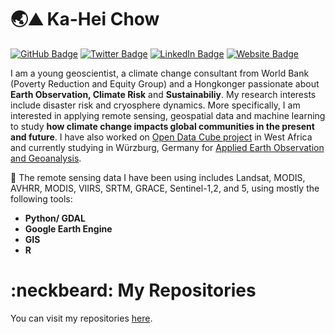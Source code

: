 # 🌏⛰️ Ka-Hei Chow

[![GitHub Badge](https://img.shields.io/github/followers/pinkychow1010?style=social)](https://github.com/pinkychow1010?tab=followers)
[![Twitter Badge](https://img.shields.io/twitter/follow/pinkychow1010?style=social)](https://twitter.com/pinkychow1010)
[![LinkedIn Badge](https://img.shields.io/badge/My-LinkedIn-blue)](https://www.linkedin.com/in/pinkychow1010)
[![Website Badge](https://img.shields.io/badge/My-Website-orange)](https://pinkychow1010.github.io/)

I am a young geoscientist, a climate change consultant from World Bank (Poverty Reduction and Equity Group) and a Hongkonger passionate about **Earth Observation, Climate Risk** and **Sustainabiliy**. My research interests include disaster risk and cryosphere dynamics. More specifically, I am interested in applying remote sensing, geospatial data and machine learning to study **how climate change impacts global communities in the present and future**. I have also worked on [Open Data Cube project](https://datacube.remote-sensing.org/) in West Africa and currently studying in Würzburg, Germany for [Applied Earth Observation and Geoanalysis](http://eagle-science.org/about/).

🌱 The remote sensing data I have been using includes Landsat, MODIS, AVHRR, MODIS, VIIRS, SRTM, GRACE, Sentinel-1,2, and 5, using mostly the following tools:

* **Python/ GDAL**
* **Google Earth Engine**
* **GIS**
* **R**

# :neckbeard: My Repositories

You can visit my repositories [here](https://github.com/pinkychow1010?tab=repositories).


<!--
**pinkychow1010/pinkychow1010** is a ✨ _special_ ✨ repository because its `README.md` (this file) appears on your GitHub profile.

Here are some ideas to get you started:

- 🔭 I’m currently working on ...
- 🌱 I’m currently learning ...
- 👯 I’m looking to collaborate on ...
- 🤔 I’m looking for help with ...
- 💬 Ask me about ...
- 📫 How to reach me: ...
- 😄 Pronouns: ...
- ⚡ Fun fact: ...
-->
